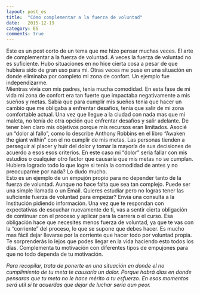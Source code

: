 ```yaml
---
layout: post_es
title:  "Cómo complementar a la fuerza de voluntad"
date:   2015-12-19
category: ES
comments: true
---
```


Este es un post corto de un tema que me hizo pensar muchas veces. El arte de complementar a la fuerza de voluntad. A veces la fuerza de voluntad no es suficiente. Hubo situaciones en no hice cierta cosa a pesar de que hubiera sido de gran uso para mi. Otras veces me puse en una situación en donde eliminaba por completo mi zona de confort. Un ejemplo fue independizarme.  
Mientras vivía con mis padres, tenia mucha comodidad. En esta fase de mi vida mi zona de confort era tan fuerte que impactaba negativamente a mis sueños y metas. Sabia que para cumplir mis sueños tenia que hacer un cambio que me obligaba a enfrentar desafíos, tenia que salir de mi zona comfortable actual. Una vez que llegue a la ciudad con nada mas que mi maleta, no tenía de otra opción que enfrentar desafíos y salir adelante. De tener bien claro mis objetivos porque mis recursos eran limitados. Asocié un “dolor al fallo”, como lo describe Anthony Robbins en el libro “Awaken the giant within” con el no cumplir de mis metas. Las personas tienden a perseguir al placer y huir del dolor y tomar la mayoría de sus decisiones de acuerdo a esos esos criterios. En este caso mi “dolor” seria fallar con mis estudios o cualquier otro factor que causaría que mis metas no se cumplan.  Hubiera logrado todo lo que logre si tenia la comodidad de antes y no preocuparme por nada? Lo dudo mucho.  
Esto es un ejemplo de un empujón propio para no depender tanto de la fuerza de voluntad. Aunque no hace falta que sea tan complejo. Puede ser una simple llamada o un Email. Quieres estudiar pero no logras tener las suficiente fuerza de voluntad para empezar? Envía una consulta a la Institución pidiendo información. Una vez que te respondan con expectativas de escuchar nuevamente de ti, vas a sentir cierta obligación de continuar con el proceso y aplicar para la carrera o el curso. Esa obligación hace que necesites menos fuerza de voluntad, ya que te vas con la “corriente” del proceso, lo que se supone que debes hacer. Es mucho mas fácil dejar llevarse por la corriente que hacer todo por voluntad propia. Te sorprenderás lo lejos que podes llegar en la vida haciendo esto todos los días. Complementa tu motivación con diferentes tipos de empujones para que no todo dependa de tu motivación.  

*Para recopilar, trata de ponerte en una situación en donde el no cumplimiento de tu meta te causaría un dolor. Porque habrá días en donde pensaras que tu meta no le hace mérito a tu esfuerzo. En esos momentos será util si te acuerdas que dejar de luchar seria aun peor.*